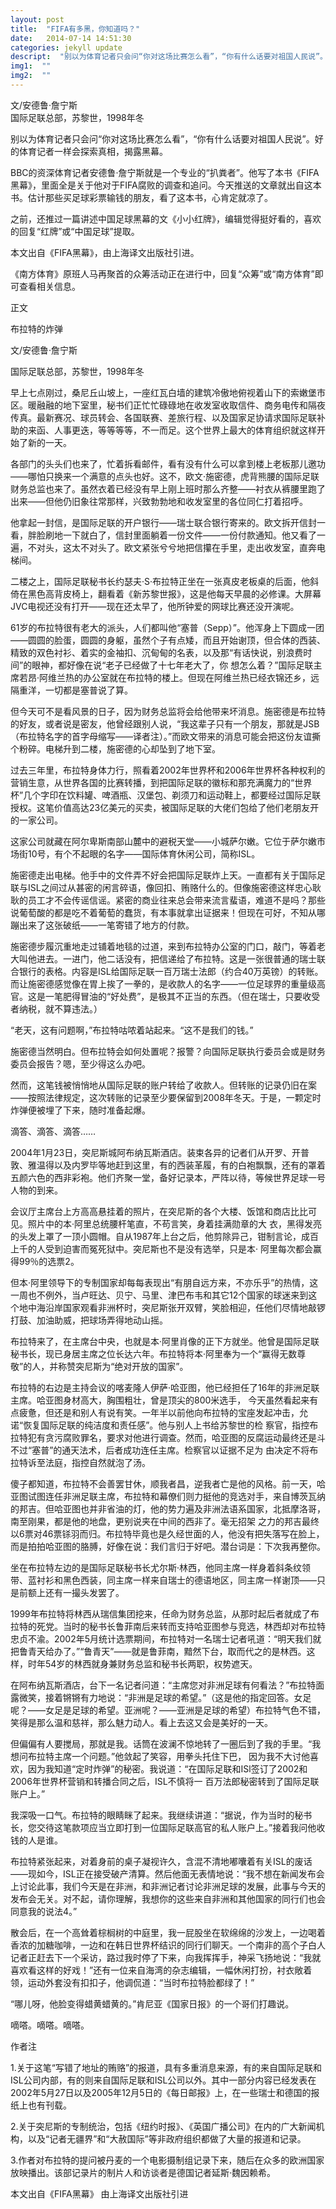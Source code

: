 ```yaml
---
layout: post
title:  "FIFA有多黑，你知道吗？"
date:   2014-07-14 14:51:30
categories: jekyll update
descript:  "别以为体育记者只会问“你对这场比赛怎么看”，“你有什么话要对祖国人民说”。好的体育记者一样会探索真相，揭露黑幕。"
img1:  ""
img2:  ""
---
```


文/安德鲁·詹宁斯  
国际足联总部，苏黎世，1998年冬


别以为体育记者只会问“你对这场比赛怎么看”，“你有什么话要对祖国人民说”。好的体育记者一样会探索真相，揭露黑幕。

BBC的资深体育记者安德鲁·詹宁斯就是一个专业的“扒粪者”。他写了本书《FIFA黑幕》，里面全是关于他对于FIFA腐败的调查和追问。今天推送的文章就出自这本书。估计那些买足球彩票输钱的朋友，看了这本书，心肯定就凉了。

之前，还推过一篇讲述中国足球黑幕的文《小小红牌》，编辑觉得挺好看的，喜欢的回复“红牌”或“中国足球”提取。

本文出自《FIFA黑幕》，由上海译文出版社引进。

《南方体育》原班人马再聚首的众筹活动正在进行中，回复“众筹”或“南方体育”即可查看相关信息。

正文

布拉特的炸弹

文/安德鲁·詹宁斯

国际足联总部，苏黎世，1998年冬

早上七点刚过，桑尼丘山坡上，一座红瓦白墙的建筑冷傲地俯视着山下的索嫩堡市区。暖融融的地下室里，秘书们正忙忙碌碌地在收发室收取信件、商务电传和隔夜传真。最新赛况、球员转会、各国联赛、差旅行程、以及国家足协请求国际足联补助的来函、人事更迭，等等等等，不一而足。这个世界上最大的体育组织就这样开始了新的一天。

各部门的头头们也来了，忙着拆看邮件，看有没有什么可以拿到楼上老板那儿邀功——哪怕只换来一个满意的点头也好。这不，欧文·施密德，虎背熊腰的国际足联财务总监也来了。虽然衣着已经没有早上刚上班时那么齐整——衬衣从裤腰里跑了出来——但他仍旧象往常那样，兴致勃勃地和收发室里的各位同仁打着招呼。

他拿起一封信，是国际足联的开户银行——瑞士联合银行寄来的。欧文拆开信封一看，胖脸刷地一下就白了，信封里面躺着一份文件——一份付款通知。他又看了一遍，不对头，这太不对头了。欧文紧张兮兮地把信攥在手里，走出收发室，直奔电梯间。

二楼之上，国际足联秘书长约瑟夫·S·布拉特正坐在一张真皮老板桌的后面，他斜倚在黑色高背皮椅上，翻看着《新苏黎世报》，这是他每天早晨的必修课。大屏幕JVC电视还没有打开——现在还太早了，他所钟爱的网球比赛还没开演呢。

61岁的布拉特很有老大的派头，人们都叫他“塞普（Sepp）”。他浑身上下圆成一团――圆圆的脸蛋，圆圆的身躯，虽然个子有点矮，而且开始谢顶，但合体的西装、精致的双色衬衫、着实的金袖扣、沉甸甸的名表，以及那“有话快说，别浪费时间”的眼神，都好像在说“老子已经做了十七年老大了，你 想怎么着？”国际足联主席若昂·阿维兰热的办公室就在布拉特的楼上。但现在阿维兰热已经衣锦还乡，远隔重洋，一切都是塞普说了算。

但今天可不是看风景的日子，因为财务总监将会给他带来坏消息。施密德是布拉特的好友，或者说是密友，他曾经跟别人说，“我这辈子只有一个朋友，那就是JSB（布拉特名字的首字母缩写——译者注）。”而欧文带来的消息可能会把这份友谊撕个粉碎。电梯升到二楼，施密德的心却坠到了地下室。

过去三年里，布拉特身体力行，照看着2002年世界杯和2006年世界杯各种权利的营销生意，从世界各国的比赛转播，到把国际足联的徽标和那充满魔力的“世界杯”几个字印在饮料罐、啤酒瓶、汉堡包、剃须刀和运动鞋上，都要经过国际足联授权。这笔价值高达23亿美元的买卖，被国际足联的大佬们包给了他们老朋友开的一家公司。

这家公司就藏在阿尔卑斯南部山麓中的避税天堂——小城萨尔嫩。它位于萨尔嫩市场街10号，有个不起眼的名字——国际体育休闲公司，简称ISL。

施密德走出电梯。他手中的文件弄不好会把国际足联炸上天。一直都有关于国际足联与ISL之间过从甚密的闲言碎语，像回扣、贿赂什么的。但像施密德这样忠心耿耿的员工才不会传谣信谣。紧密的商业往来总会带来流言蜚语，难道不是吗？那些说葡萄酸的都是吃不着葡萄的蠢货，有本事就拿出证据来！但现在可好，不知从哪蹦出来了这张破纸——一笔寄错了地方的付款。

施密德步履沉重地走过铺着地毯的过道，来到布拉特办公室的门口，敲门，等着老大叫他进去。一进门，他二话没有，把信递给了布拉特。这是一张很普通的瑞士联合银行的表格。内容是ISL给国际足联一百万瑞士法郎（约合40万英镑）的转账。而让施密德感觉像在胃上挨了一拳的，是收款人的名字——一位足球界的重量级高官。这是一笔肥得冒油的“好处费”，是极其不正当的东西。（但在瑞士，只要收受者纳税，就不算违法。）

“老天，这有问题啊，”布拉特咕哝着站起来。“这不是我们的钱。”

施密德当然明白。但布拉特会如何处置呢？报警？向国际足联执行委员会或是财务委员会报告？嗯，至少得这么办吧。

然而，这笔钱被悄悄地从国际足联的账户转给了收款人。但转账的记录仍旧在案――按照法律规定，这次转账的记录至少要保留到2008年冬天。于是，一颗定时炸弹便被埋了下来，随时准备起爆。

滴答、滴答、滴答……

2004年1月23日，突尼斯城阿布纳瓦斯酒店。装束各异的记者们从开罗、开普敦、雅温得以及内罗毕等地赶到这里，有的西装革履，有的白袍飘飘，还有的罩着五颜六色的西非彩袍。他们齐聚一堂，备好记录本，严阵以待，等候世界足球一号人物的到来。

会议厅主席台上方高高悬挂着的照片，在突尼斯的各个大楼、饭馆和商店比比可见。照片中的本·阿里总统腰杆笔直，不苟言笑，身着挂满勋章的大 衣，黑得发亮的头发上罩了一顶小圆帽。自从1987年上台之后，他剪除异己，钳制言论，成百上千的人受到迫害而冤死狱中。突尼斯也不是没有选举，只是本· 阿里每次都会赢得99％的选票2。

但本·阿里领导下的专制国家却每每表现出“有朋自远方来，不亦乐乎”的热情，这一周也不例外，当卢旺达、贝宁、马里、津巴布韦和其它12个国家的球迷来到这个地中海沿岸国家观看非洲杯时，突尼斯张开双臂，笑脸相迎，任他们尽情地敲锣打鼓、加油助威，把球场弄得地动山摇。

布拉特来了，在主席台中央，也就是本·阿里肖像的正下方就坐。他曾是国际足联秘书长，现已身居主席之位长达六年。布拉特将本·阿里奉为一个“赢得无数尊敬”的人，并称赞突尼斯为“绝对开放的国家”。

布拉特的右边是主持会议的喀麦隆人伊萨·哈亚图，他已经担任了16年的非洲足联主席。哈亚图身材高大，胸围粗壮，曾是顶尖的800米选手， 今天虽然看起来有点疲惫，但还是和别人有说有笑。一年半以前他向布拉特的宝座发起冲击，允诺“恢复国际足联的纯洁度和责任感”。他与别人上书给苏黎世的检 察官，指控布拉特犯有贪污腐败罪名，要求对他进行调查。然而，哈亚图的反腐运动最终还是斗不过“塞普”的通天法术，后者成功连任主席。检察官以证据不足为 由决定不将布拉特诉至法庭，指控自然就泡了汤。

傻子都知道，布拉特不会善罢甘休，顺我者昌，逆我者亡是他的风格。前一天，哈亚图试图连任非洲足联主席，布拉特和幕僚们则力挺他的竞选对手，来自博茨瓦纳的邦吉。但哈亚图也并非省油的灯，他的势力遍及非洲法语系国家，北抵摩洛哥，南至刚果，都是他的地盘，更别说夹在中间的西非了。毫无招架 之力的邦吉最终以6票对46票铩羽而归。布拉特毕竟也是久经世面的人，他没有把失落写在脸上，而是拍拍哈亚图的胳膊，好像在说：我们言归于好吧。潜台词是：下次我再整你。

坐在布拉特左边的是国际足联秘书长尤尔斯·林西，他同主席一样身着斜条纹领带、蓝衬衫和黑色西装，同主席一样来自瑞士的德语地区，同主席一样谢顶——只是前额上还有一撮头发罢了。

1999年布拉特将林西从瑞信集团挖来，任命为财务总监，从那时起后者就成了布拉特的死党。当时的秘书长鲁菲南后来转而支持哈亚图参与竞选，林西却对布拉特忠贞不渝。2002年5月统计选票期间，布拉特对一名瑞士记者吼道：“明天我们就把鲁青天给办了。”“鲁青天”——就是鲁菲南，黯然下台，取而代之的是林西。这样，时年54岁的林西就身兼财务总监和秘书长两职，权势遮天。

在阿布纳瓦斯酒店，台下一名记者问道：“主席您对非洲足球有何看法？”布拉特面露微笑，接着锵锵有力地说：“非洲是足球的希望。”（这是他的指定回答。女足呢？——女足是足球的希望。亚洲呢？——亚洲是足球的希望）布拉特气色不错，笑得是那么温和慈祥，那么魅力动人。看上去这又会是美好的一天。

但偏偏有人要搅局，那就是我。话筒在波澜不惊地转了一圈后到了我的手里。“我想问布拉特主席一个问题。”他敛起了笑容，用拳头托住下巴， 因为我不大讨他喜欢，因为我知道“定时炸弹”的秘密。我说道：“在国际足联和ISl签订了2002和2006年世界杯营销和转播合同之后，ISL不慎将一 百万法郎秘密转到了国际足联账户上。”

我深吸一口气。布拉特的眼睛眯了起来。我继续讲道：“据说，作为当时的秘书长，您交待这笔款项应当立即打到一位国际足联高官的私人账户上。”接着我问他收钱的人是谁。

布拉特紧张起来，对着身前的桌子凝视许久，含混不清地嘟囔着有关ISL的废话——现如今，ISL正在接受破产清算。然后他面无表情地说：“我不想在新闻发布会上讨论此事，我们今天是在非洲，和非洲记者讨论非洲足球的发展，此事与今天的发布会无关。对不起，请你理解，我想你的这些来自非洲和其他国家的同行们也会同意我的说法4。”

散会后，在一个高耸着棕榈树的中庭里，我一屁股坐在软绵绵的沙发上，一边喝着香浓的加糖咖啡，一边和在韩日世界杯结识的同行们聊天。一个南非的高个子白人记者正赶去下一个采访，路过我时停了下来，向我挥挥手，神采飞扬地说：“我就喜欢看这样的好戏！”还有一位来自海湾的杂志编辑，一幅休闲打扮，衬衣敞着领，运动外套没有扣扣子，他调侃道：“当时布拉特脸都绿了！”

“哪儿呀，他脸变得蜡黄蜡黄的。”肯尼亚《国家日报》的一个哥们打趣说。

嘀嗒。嘀嗒。嘀嗒。

作者注

1.关于这笔“写错了地址的贿赂”的报道，具有多重消息来源，有的来自国际足联和ISL公司内部，有的则来自国际足联和ISL公司以外。其中一部分内容已经发表在2002年5月27日以及2005年12月5日的《每日邮报》上，在一些瑞士和德国的报纸上也有刊载。

2.关于突尼斯的专制统治，包括《纽约时报》、《英国广播公司》在内的广大新闻机构，以及“记者无疆界”和“大赦国际”等非政府组织都做了大量的报道和记录。

3.作者对布拉特的提问被丹麦的一个电影摄制组记录下来，随后在众多的欧洲国家放映播出。该部记录片的制片人和访谈者是德国记者延斯·魏因赖希。


本文出自《FIFA黑幕》   由上海译文出版社引进
